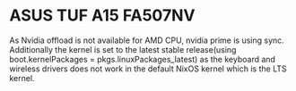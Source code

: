 # ASUS TUF A15 FA507NV
As Nvidia offload is not available for AMD CPU, nvidia prime is using sync. Additionally the kernel is set to the latest stable release(using boot.kernelPackages = pkgs.linuxPackages_latest) as the keyboard and wireless drivers does not work in the default NixOS kernel which is the LTS kernel.